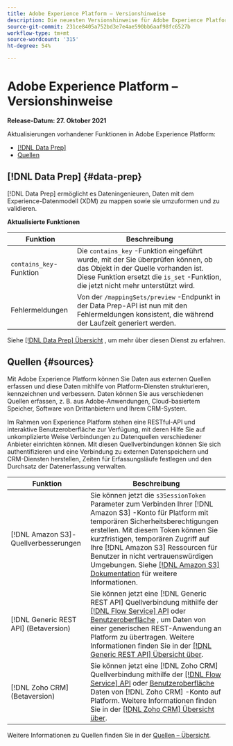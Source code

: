 ```yaml
---
title: Adobe Experience Platform – Versionshinweise
description: Die neuesten Versionshinweise für Adobe Experience Platform.
source-git-commit: 231ce8405a752bd3e7e4ae590bb6aaf98fc6527b
workflow-type: tm+mt
source-wordcount: '315'
ht-degree: 54%

---
```


# Adobe Experience Platform – Versionshinweise

**Release-Datum: 27. Oktober 2021**

Aktualisierungen vorhandener Funktionen in Adobe Experience Platform:

- [[!DNL Data Prep]](#data-prep)
- [Quellen](#sources)

## [!DNL Data Prep] {#data-prep}

[!DNL Data Prep] ermöglicht es Dateningenieuren, Daten mit dem Experience-Datenmodell (XDM) zu mappen sowie sie umzuformen und zu validieren.

**Aktualisierte Funktionen**

| Funktion | Beschreibung |
| --- | --- |
| `contains_key`-Funktion | Die `contains_key` -Funktion eingeführt wurde, mit der Sie überprüfen können, ob das Objekt in der Quelle vorhanden ist. Diese Funktion ersetzt die `is_set` -Funktion, die jetzt nicht mehr unterstützt wird. |
| Fehlermeldungen | Von der `/mappingSets/preview` -Endpunkt in der Data Prep-API ist nun mit den Fehlermeldungen konsistent, die während der Laufzeit generiert werden. |

Siehe [[!DNL Data Prep] Übersicht](../../data-prep/home.md) , um mehr über diesen Dienst zu erfahren.

## Quellen {#sources}

Mit Adobe Experience Platform können Sie Daten aus externen Quellen erfassen und diese Daten mithilfe von Platform-Diensten strukturieren, kennzeichnen und verbessern. Daten können Sie aus verschiedenen Quellen erfassen, z. B. aus Adobe-Anwendungen, Cloud-basiertem Speicher, Software von Drittanbietern und Ihrem CRM-System.

Im Rahmen von Experience Platform stehen eine RESTful-API und interaktive Benutzeroberfläche zur Verfügung, mit deren Hilfe Sie auf unkomplizierte Weise Verbindungen zu Datenquellen verschiedener Anbieter einrichten können. Mit diesen Quellverbindungen können Sie sich authentifizieren und eine Verbindung zu externen Datenspeichern und CRM-Diensten herstellen, Zeiten für Erfassungsläufe festlegen und den Durchsatz der Datenerfassung verwalten.

| Funktion | Beschreibung |
| --- | --- |
| [!DNL Amazon S3]-Quellverbesserungen | Sie können jetzt die `s3SessionToken` Parameter zum Verbinden Ihrer [!DNL Amazon S3] -Konto für Platform mit temporären Sicherheitsberechtigungen erstellen. Mit diesem Token können Sie kurzfristigen, temporären Zugriff auf Ihre [!DNL Amazon S3] Ressourcen für Benutzer in nicht vertrauenswürdigen Umgebungen. Siehe [[!DNL Amazon S3] Dokumentation](../../sources/connectors/cloud-storage/s3.md#prerequisites) für weitere Informationen. |
| [!DNL Generic REST API] (Betaversion) | Sie können jetzt eine [!DNL Generic REST API] Quellverbindung mithilfe der [[!DNL Flow Service] API](../../sources/tutorials/api/create/protocols/generic-rest.md) oder [Benutzeroberfläche](../../sources/tutorials/ui/create/protocols/generic-rest.md) , um Daten von einer generischen REST-Anwendung an Platform zu übertragen. Weitere Informationen finden Sie in der [[!DNL Generic REST API] Übersicht über](../../sources/connectors/protocols/generic-rest.md). |
| [!DNL Zoho CRM] (Betaversion) | Sie können jetzt eine [!DNL Zoho CRM] Quellverbindung mithilfe der [[!DNL Flow Service] API](../../sources/tutorials/api/create/crm/zoho.md) oder [Benutzeroberfläche](../../sources/tutorials/ui/create/crm/zoho.md) Daten von [!DNL Zoho CRM] -Konto auf Platform. Weitere Informationen finden Sie in der [[!DNL Zoho CRM] Übersicht über](../../sources/connectors/crm/zoho.md). |

Weitere Informationen zu Quellen finden Sie in der [Quellen – Übersicht](../../sources/home.md).
